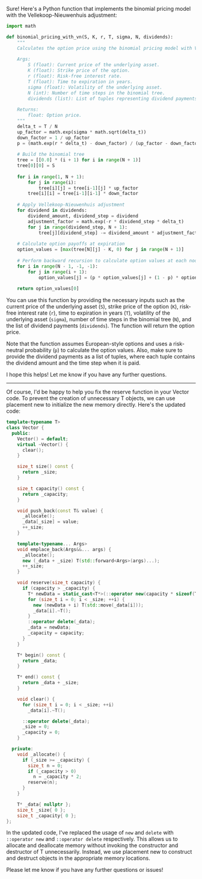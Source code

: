 Sure! Here's a Python function that implements the binomial pricing model with the Vellekoop-Nieuwenhuis adjustment:

```python
import math

def binomial_pricing_with_vn(S, K, r, T, sigma, N, dividends):
    """
    Calculates the option price using the binomial pricing model with Vellekoop-Nieuwenhuis adjustment.
    
    Args:
        S (float): Current price of the underlying asset.
        K (float): Strike price of the option.
        r (float): Risk-free interest rate.
        T (float): Time to expiration in years.
        sigma (float): Volatility of the underlying asset.
        N (int): Number of time steps in the binomial tree.
        dividends (list): List of tuples representing dividend payments. Each tuple contains the dividend amount and the time step when it is paid.
        
    Returns:
        float: Option price.
    """
    delta_t = T / N
    up_factor = math.exp(sigma * math.sqrt(delta_t))
    down_factor = 1 / up_factor
    p = (math.exp(r * delta_t) - down_factor) / (up_factor - down_factor)
    
    # Build the binomial tree
    tree = [[0.0] * (i + 1) for i in range(N + 1)]
    tree[0][0] = S
    
    for i in range(1, N + 1):
        for j in range(i):
            tree[i][j] = tree[i-1][j] * up_factor
        tree[i][i] = tree[i-1][i-1] * down_factor
    
    # Apply Vellekoop-Nieuwenhuis adjustment
    for dividend in dividends:
        dividend_amount, dividend_step = dividend
        adjustment_factor = math.exp(-r * dividend_step * delta_t)
        for j in range(dividend_step, N + 1):
            tree[j][dividend_step] -= dividend_amount * adjustment_factor
    
    # Calculate option payoffs at expiration
    option_values = [max(tree[N][j] - K, 0) for j in range(N + 1)]
    
    # Perform backward recursion to calculate option values at each node
    for i in range(N - 1, -1, -1):
        for j in range(i + 1):
            option_values[j] = (p * option_values[j] + (1 - p) * option_values[j + 1]) / math.exp(r * delta_t)
    
    return option_values[0]
```

You can use this function by providing the necessary inputs such as the current price of the underlying asset (`S`), strike price of the option (`K`), risk-free interest rate (`r`), time to expiration in years (`T`), volatility of the underlying asset (`sigma`), number of time steps in the binomial tree (`N`), and the list of dividend payments (`dividends`). The function will return the option price.

Note that the function assumes European-style options and uses a risk-neutral probability (`p`) to calculate the option values. Also, make sure to provide the dividend payments as a list of tuples, where each tuple contains the dividend amount and the time step when it is paid.

I hope this helps! Let me know if you have any further questions.

---

Of course, I'd be happy to help you fix the reserve function in your Vector code. To prevent the creation of unnecessary T objects, we can use placement new to initialize the new memory directly. Here's the updated code:

```cpp
template<typename T>
class Vector {
  public:
    Vector() = default;
    virtual ~Vector() {
      clear();
    }

    size_t size() const {
      return _size;
    }

    size_t capacity() const {
      return _capacity;
    }

    void push_back(const T& value) {
      _allocate();
      _data[_size] = value;
      ++_size;
    }

    template<typename... Args>
    void emplace_back(Args&&... args) {
      _allocate();
      new (_data + _size) T(std::forward<Args>(args)...);
      ++_size;
    }

    void reserve(size_t capacity) {
      if (capacity > _capacity) {
        T* newData = static_cast<T*>(::operator new(capacity * sizeof(T)));
        for (size_t i = 0; i < _size; ++i) {
          new (newData + i) T(std::move(_data[i]));
          _data[i].~T();
        }
        ::operator delete(_data);
        _data = newData;
        _capacity = capacity;
      }
    }

    T* begin() const {
      return _data;
    }

    T* end() const {
      return _data + _size;
    }

    void clear() {
      for (size_t i = 0; i < _size; ++i)
        _data[i].~T();

      ::operator delete(_data);
      _size = 0;
      _capacity = 0;
    }

  private:
    void _allocate() {
      if (_size >= _capacity) {
        size_t n = 0;
        if (_capacity > 0)
          n = _capacity * 2;
        reserve(n);
      }
    }

    T* _data{ nullptr };
    size_t _size{ 0 };
    size_t _capacity{ 0 };
};
```

In the updated code, I've replaced the usage of `new` and `delete` with `::operator new` and `::operator delete` respectively. This allows us to allocate and deallocate memory without invoking the constructor and destructor of T unnecessarily. Instead, we use placement new to construct and destruct objects in the appropriate memory locations.

Please let me know if you have any further questions or issues!



